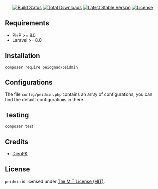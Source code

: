 <p align="center">
<a href="https://github.com/peidgnad/peidmin/actions"><img src="https://img.shields.io/github/workflow/status/peidgnad/peidmin/tests" alt="Build Status"></a>
<a href="https://packagist.org/packages/peidgnad/peidmin"><img src="https://img.shields.io/packagist/dt/peidgnad/peidmin" alt="Total Downloads"></a>
<a href="https://packagist.org/packages/peidgnad/peidmin"><img src="https://img.shields.io/packagist/v/peidgnad/peidmin" alt="Latest Stable Version"></a>
<a href="https://packagist.org/packages/peidgnad/peidmin"><img src="https://img.shields.io/packagist/l/peidgnad/peidmin" alt="License"></a>
</p>

Requirements
------------
 - PHP >= 8.0
 - Laravel >= 8.0

Installation
------------

``` bash
composer require peidgnad/peidmin
```

Configurations
------------

The file `config/peidmin.php` contains an array of configurations, you can find the default configurations in there.

Testing
------------

``` bash
composer test
```

Credits
------------

- [DiepPK](https://github.com/peidgnad)

License
------------

`peidmin` is licensed under [The MIT License (MIT)](LICENSE.md).
